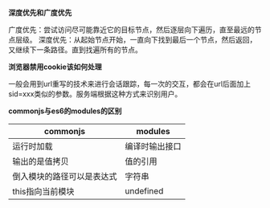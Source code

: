 **深度优先和广度优先**

广度优先：尝试访问尽可能靠近它的目标节点，然后逐层向下遍历，直至最远的节点层级。
深度优先：从起始节点开始，一直向下找到最后一个节点，然后返回，又继续下一条路径。直到找遍所有的节点。

**浏览器禁用cookie该如何处理**

一般会用到url重写的技术来进行会话跟踪，每一次的交互，都会在url后面加上sid=xxx类似的参数。服务端根据这种方式来识别用户。

**commonjs与es6的modules的区别**

|commonjs	|modules|
|--|--|
|运行时加载	|编译时输出接口<br/>|
|输出的是值拷贝	|值的引用<br/>|
|倒入模块的路径可以是表达式	|字符串<br/>|
|this指向当前模块	|undefined<br/>|